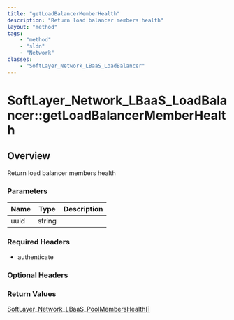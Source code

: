 ```yaml
---
title: "getLoadBalancerMemberHealth"
description: "Return load balancer members health"
layout: "method"
tags:
    - "method"
    - "sldn"
    - "Network"
classes:
    - "SoftLayer_Network_LBaaS_LoadBalancer"
---
```

# SoftLayer_Network_LBaaS_LoadBalancer::getLoadBalancerMemberHealth
## Overview 
Return load balancer members health 

### Parameters 
|Name | Type | Description |
| --- | --- | --- |
|uuid| string| |


### Required Headers
* authenticate

### Optional Headers

### Return Values
<a href='/reference/datatypes/SoftLayer_Network_LBaaS_PoolMembersHealth'>SoftLayer_Network_LBaaS_PoolMembersHealth[] </a>
